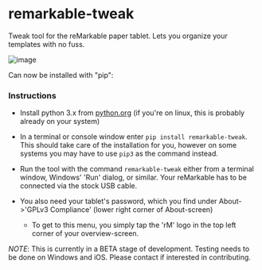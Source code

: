 # remarkable-tweak
Tweak tool for the reMarkable paper tablet. Lets you organize your templates with no fuss.

![image](https://user-images.githubusercontent.com/6575679/113891437-5c6e0e00-97c5-11eb-8600-c3970ef6b812.png)


Can now be installed with "pip":

### Instructions
- Install python 3.x from [python.org](https://www.python.org/downloads/)
(if you're on linux, this is probably already on your system)

- In a terminal or console window enter `pip install remarkable-tweak`. This
  should take care of the installation for you, however on some systems you
  may have to use `pip3` as the command instead.

- Run the tool with the command `remarkable-tweak` either from a terminal
  window, Windows' 'Run' dialog, or similar. Your reMarkable has to be
  connected via the stock USB cable.

- You also need your tablet's password, which you find under About->'GPLv3
  Compliance' (lower right corner of About-screen)

    - To get to this menu, you simply tap the 'rM' logo in the top left corner
      of your overview-screen.



*NOTE*: This is currently in a BETA stage of development. Testing needs to be done on Windows and iOS. Please contact if interested in contributing.

